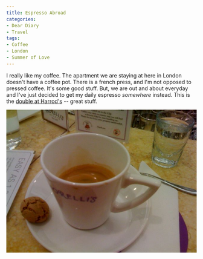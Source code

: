 ```yaml
---
title: Espresso Abroad
categories:
- Dear Diary
- Travel
tags:
- Coffee
- London
- Summer of Love
---
```


I really like my coffee. The apartment we are staying at here in London doesn't have a coffee pot. There is a french press, and I'm not opposed to pressed coffee. It's some good stuff. But, we are out and about everyday and I've just decided to get my daily espresso _somewhere_ instead.
This is the [double at Harrod's](/thingelstad/harrods-worlds-largest-something) -- great stuff.

[![](/assets/posts/2008/l-640-480-941ae75c-52d6-4e13-bba8-0904fa55054c.jpeg)](/assets/posts/2008/l-640-480-941ae75c-52d6-4e13-bba8-0904fa55054c.jpeg)



